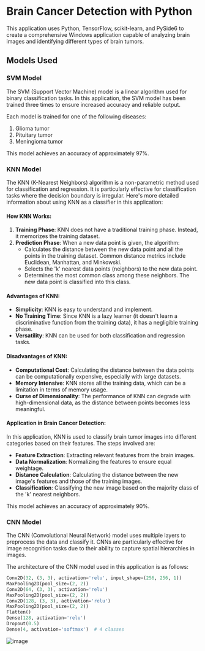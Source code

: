 # Brain Cancer Detection with Python 

This application uses Python, TensorFlow, scikit-learn, and PySide6 to create a comprehensive Windows application capable of analyzing brain images and identifying different types of brain tumors.

## Models Used

### SVM Model
The SVM (Support Vector Machine) model is a linear algorithm used for binary classification tasks. In this application, the SVM model has been trained three times to ensure increased accuracy and reliable output.

Each model is trained for one of the following diseases:
1. Glioma tumor
2. Pituitary tumor
3. Meningioma tumor

This model achieves an accuracy of approximately 97%.

### KNN Model
The KNN (K-Nearest Neighbors) algorithm is a non-parametric method used for classification and regression. It is particularly effective for classification tasks where the decision boundary is irregular. Here's more detailed information about using KNN as a classifier in this application:

#### How KNN Works:
1. **Training Phase**: KNN does not have a traditional training phase. Instead, it memorizes the training dataset.
2. **Prediction Phase**: When a new data point is given, the algorithm:
   - Calculates the distance between the new data point and all the points in the training dataset. Common distance metrics include Euclidean, Manhattan, and Minkowski.
   - Selects the 'k' nearest data points (neighbors) to the new data point.
   - Determines the most common class among these neighbors. The new data point is classified into this class.

#### Advantages of KNN:
- **Simplicity**: KNN is easy to understand and implement.
- **No Training Time**: Since KNN is a lazy learner (it doesn't learn a discriminative function from the training data), it has a negligible training phase.
- **Versatility**: KNN can be used for both classification and regression tasks.

#### Disadvantages of KNN:
- **Computational Cost**: Calculating the distance between the data points can be computationally expensive, especially with large datasets.
- **Memory Intensive**: KNN stores all the training data, which can be a limitation in terms of memory usage.
- **Curse of Dimensionality**: The performance of KNN can degrade with high-dimensional data, as the distance between points becomes less meaningful.

#### Application in Brain Cancer Detection:
In this application, KNN is used to classify brain tumor images into different categories based on their features. The steps involved are:
- **Feature Extraction**: Extracting relevant features from the brain images.
- **Data Normalization**: Normalizing the features to ensure equal weightage.
- **Distance Calculation**: Calculating the distance between the new image's features and those of the training images.
- **Classification**: Classifying the new image based on the majority class of the 'k' nearest neighbors.

This model achieves an accuracy of approximately 90%.

### CNN Model
The CNN (Convolutional Neural Network) model uses multiple layers to preprocess the data and classify it. CNNs are particularly effective for image recognition tasks due to their ability to capture spatial hierarchies in images.

The architecture of the CNN model used in this application is as follows:

```python
Conv2D(32, (3, 3), activation='relu', input_shape=(256, 256, 1))
MaxPooling2D(pool_size=(2, 2))
Conv2D(64, (3, 3), activation='relu')
MaxPooling2D(pool_size=(2, 2))
Conv2D(128, (3, 3), activation='relu')
MaxPooling2D(pool_size=(2, 2))
Flatten()
Dense(128, activation='relu')
Dropout(0.5)
Dense(4, activation='softmax')  # 4 classes

```

![image](https://github.com/mustafasm99/guipyside/blob/main/usedImages/Figure_1.png?raw=true)

